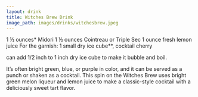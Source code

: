 ```yaml
---
layout: drink
title: Witches Brew Drink
image_path: images/drinks/witchesbrew.jpeg
---
```


1 ½ ounces* Midori
1 ½ ounces Cointreau or Triple Sec
1 ounce fresh lemon juice
For the garnish: 1 small dry ice cube**, cocktail cherry

can add 1/2 inch to 1 inch dry ice cube to make it bubble and boil.


It’s often bright green, blue, or purple in color, and it can be served as a punch or shaken as a cocktail. This spin on the Witches Brew uses bright green melon liqueur and lemon juice to make a classic-style cocktail with a deliciously sweet tart flavor.
